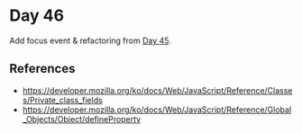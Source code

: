 # Day 46

Add focus event & refactoring from [Day 45](../045).

## References

* https://developer.mozilla.org/ko/docs/Web/JavaScript/Reference/Classes/Private_class_fields
* https://developer.mozilla.org/ko/docs/Web/JavaScript/Reference/Global_Objects/Object/defineProperty
